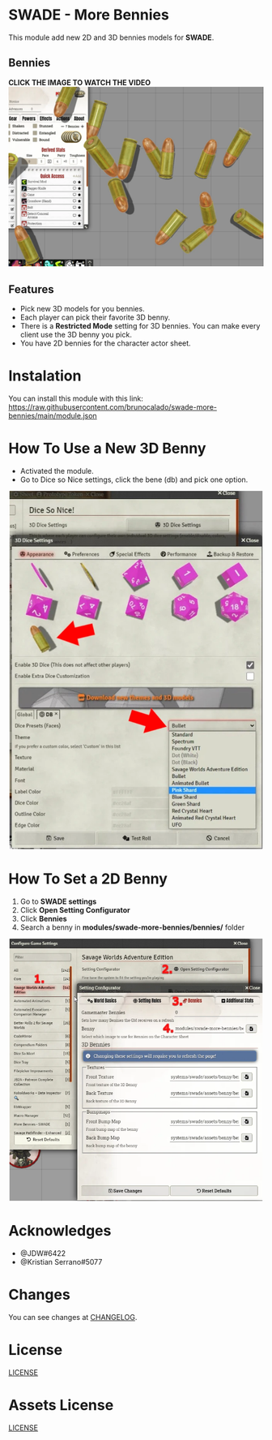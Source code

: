 # SWADE - More Bennies
This module add new 2D and 3D bennies models for **SWADE**.

## Bennies
**CLICK THE IMAGE TO WATCH THE VIDEO**
[![Demonstration](docs/docs-thumbnail.webp)](https://youtu.be/k2E7kDZLmFk)

## Features
- Pick new 3D models for you bennies.
- Each player can pick their favorite 3D benny.
- There is a **Restricted Mode** setting for 3D bennies. You can make every client use the 3D benny you pick.
- You have 2D bennies for the character actor sheet.

# Instalation
You can install this module with this link: https://raw.githubusercontent.com/brunocalado/swade-more-bennies/main/module.json

# How To Use a New 3D Benny
- Activated the module. 
- Go to Dice so Nice settings, click the bene (db) and pick one option.

<p align="center">
  <img width="500" src="docs/docs-dsn-settings.webp">
</p>

# How To Set a 2D Benny
1. Go to **SWADE settings**
2. Click **Open Setting Configurator**
3. Click **Bennies**
4. Search a benny in **modules/swade-more-bennies/bennies/** folder

<p align="center">
  <img width="500" src="docs/docs-2d-bennies.webp">
</p>

# Acknowledges
- @JDW#6422 
- @Kristian Serrano#5077 

# Changes
You can see changes at [CHANGELOG](CHANGELOG.md).

# License
[LICENSE](LICENSE.md)

# Assets License
[LICENSE](LICENSE-ASSETS.md)